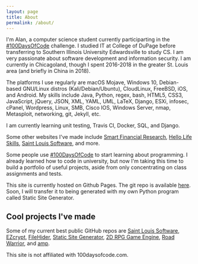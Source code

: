 ```yaml
---
layout: page
title: About
permalink: /about/
---
```


I'm Alan, a computer science student currently participarting in the [#100DaysOfCode](https://www.100daysofcode.com/) challenge. I studied IT at College of DuPage before transferring to Southern Illinois University Edwardsville to study CS. I am very passionate about software development and information security. I am currently in Chicagoland, though I spent 2016-2018 in the greater St. Louis area (and briefly in China in 2018).

The platforms I use regularly are macOS Mojave, Windows 10, Debian-based GNU/Linux distros (Kali/Debian/Ubuntu), CloudLinux, FreeBSD, iOS, and Android. My skills include Java, Python, regex, bash, HTML5, CSS3, JavaScript, jQuery, JSON, XML, YAML, UML, LaTeX, Django, ESXi, infosec, cPanel, Wordpress, Linux, SMB, Cisco IOS, Windows Server, nmap, Metasploit, networking, git, Jekyll, etc.

I am currently learning unit testing, Travis CI, Docker, SQL, and Django. 

Some other websites I've made include [Smart Financial Research](https://smartfinancialresearch.com), [Hello Life Skills](https://hellolifeskills.com), [Saint Louis Software](https://saintlouissoftware.com), and more. 

Some people use [#100DaysOfCode](https://twitter.com/search?q=%23100DaysOfCode) to start learning about programming. I already learned how to code in university, but now I'm taking this time to build a portfolio of useful projects, aside from only concentrating on class assignments and tests.

This site is currently hosted on Github Pages. The git repo is available [here](https://github.com/0x416c616e/0x416c616e.github.io). Soon, I will transfer it to being generated with my own Python program called Static Site Generator.

## Cool projects I've made

Some of my current best public GitHub repos are [Saint Louis Software](https://github.com/0x416c616e/saintlouissoftware), [EZcrypt](https://github.com/0x416c616e/ezcrypt), [FileHider](https://github.com/0x416c616e/filehider), [Static Site Generator](https://github.com/0x416c616e/staticsitegenerator), [2D RPG Game Engine](https://github.com/0x416c616e/2drpggamengine), [Road Warrior](https://github.com/0x416c616e/roadwarrior), and [amp](https://github.com/0x416c616e/amp).

This site is not affiliated with 100daysofcode.com.